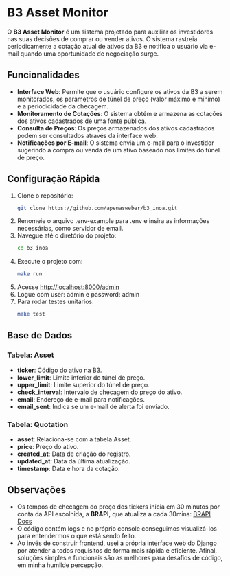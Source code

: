# B3 Asset Monitor

O **B3 Asset Monitor** é um sistema projetado para auxiliar os investidores nas suas decisões de comprar ou vender ativos. O sistema rastreia periodicamente a cotação atual de ativos da B3 e notifica o usuário via e-mail quando uma oportunidade de negociação surge.

## Funcionalidades

- **Interface Web**: Permite que o usuário configure os ativos da B3 a serem monitorados, os parâmetros de túnel de preço (valor máximo e mínimo) e a periodicidade da checagem.
- **Monitoramento de Cotações**: O sistema obtém e armazena as cotações dos ativos cadastrados de uma fonte pública.
- **Consulta de Preços**: Os preços armazenados dos ativos cadastrados podem ser consultados através da interface web.
- **Notificações por E-mail**: O sistema envia um e-mail para o investidor sugerindo a compra ou venda de um ativo baseado nos limites do túnel de preço.

## Configuração Rápida

1. Clone o repositório:
   ```bash
   git clone https://github.com/apenasweber/b3_inoa.git
   ```
2. Renomeie o arquivo .env-example para .env e insira as informações necessárias, como servidor de email.
3. Navegue até o diretório do projeto:
   ```bash
   cd b3_inoa
   ```
4. Execute o projeto com:
   ```bash
   make run
   ```
5. Acesse [http://localhost:8000/admin](http://localhost:8000/admin)
6. Logue com user: admin e password: admin
7. Para rodar testes unitários:
   ```bash
   make test
   ```

## Base de Dados

### Tabela: Asset

- **ticker**: Código do ativo na B3.
- **lower_limit**: Limite inferior do túnel de preço.
- **upper_limit**: Limite superior do túnel de preço.
- **check_interval**: Intervalo de checagem do preço do ativo.
- **email**: Endereço de e-mail para notificações.
- **email_sent**: Indica se um e-mail de alerta foi enviado.

### Tabela: Quotation

- **asset**: Relaciona-se com a tabela Asset.
- **price**: Preço do ativo.
- **created_at**: Data de criação do registro.
- **updated_at**: Data da última atualização.
- **timestamp**: Data e hora da cotação.

## Observações

- Os tempos de checagem do preço dos tickers inicia em 30 minutos por conta da API escolhida, a **BRAPI**, que atualiza a cada 30mins: [BRAPI Docs](https://brapi.dev/docs)
- O código contém logs e no próprio console conseguimos visualizá-los para entendermos o que está sendo feito.
- Ao invés de construir frontend, usei a própria interface web do Django por atender a todos requisitos de forma mais rápida e eficiente. Afinal, soluções simples e funcionais são as melhores para desafios de código, em minha humilde percepção.
